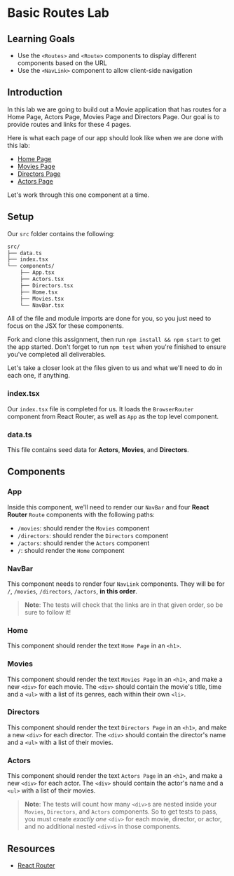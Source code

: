# Basic Routes Lab

## Learning Goals

- Use the `<Routes>` and `<Route>` components to display different components
  based on the URL
- Use the `<NavLink>` component to allow client-side navigation

## Introduction

In this lab we are going to build out a Movie application that has routes for a
Home Page, Actors Page, Movies Page and Directors Page. Our goal is to provide
routes and links for these 4 pages.

Here is what each page of our app should look like when we are done with this
lab:

- [Home Page](https://s3.amazonaws.com/learn-verified/react-router-lab-home-page.png)
- [Movies Page](https://s3.amazonaws.com/learn-verified/react-router-lab-movies-page.png)
- [Directors Page](https://s3.amazonaws.com/learn-verified/react-router-lab-directors-page.png)
- [Actors Page](https://s3.amazonaws.com/learn-verified/react-router-lab-actors-page.png)

Let's work through this one component at a time.

## Setup

Our `src` folder contains the following:

```txt
src/
├── data.ts
├── index.tsx
└── components/
    ├── App.tsx
    ├── Actors.tsx
    ├── Directors.tsx
    ├── Home.tsx
    ├── Movies.tsx
    └── NavBar.tsx
```

All of the file and module imports are done for you, so you just need to focus
on the JSX for these components.

Fork and clone this assignment, then run `npm install && npm start` to get the
app started. Don't forget to run `npm test` when you're finished to ensure
you've completed all deliverables.

Let's take a closer look at the files given to us and what we'll need to do in
each one, if anything.

### index.tsx

Our `index.tsx` file is completed for us. It loads the `BrowserRouter` component
from React Router, as well as `App` as the top level component.

### data.ts

This file contains seed data for **Actors**, **Movies**, and **Directors**.

## Components

### App

Inside this component, we'll need to render our `NavBar` and four **React
Router** `Route` components with the following paths:

- `/movies`: should render the `Movies` component
- `/directors`: should render the `Directors` component
- `/actors`: should render the `Actors` component
- `/`: should render the `Home` component

### NavBar

This component needs to render four `NavLink` components. They will be for `/`,
`/movies`, `/directors`, `/actors`, **in this order**.

> **Note**: The tests will check that the links are in that given order, so be
> sure to follow it!

### Home

This component should render the text `Home Page` in an `<h1>`.

### Movies

This component should render the text `Movies Page` in an `<h1>`, and make a new
`<div>` for each movie. The `<div>` should contain the movie's title, time and a
`<ul>` with a list of its genres, each within their own `<li>`.

### Directors

This component should render the text `Directors Page` in an `<h1>`, and make a
new `<div>` for each director. The `<div>` should contain the director's name
and a `<ul>` with a list of their movies.

### Actors

This component should render the text `Actors Page` in an `<h1>`, and make a new
`<div>` for each actor. The `<div>` should contain the actor's name and a `<ul>`
with a list of their movies.

> **Note**: The tests will count how many `<div>`s are nested inside your
> `Movies`, `Directors`, and `Actors` components. So to get tests to pass, you
> must create _exactly one_ `<div>` for each movie, director, or actor, and no
> additional nested `<div>`s in those components.

## Resources

- [React Router](https://reactrouter.com/en/main)
